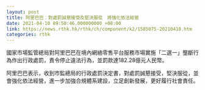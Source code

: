 ```yaml
---
layout: post
title: 阿里巴巴︰對處罰誠懇接受及堅決服從　將強化依法經營
date: 2021-04-10 09:50:46.000000000 +08:00
link: https://news.rthk.hk/rthk/ch/component/k2/1585075-20210410.htm
categories: rthk
---
```


國家市場監管總局對阿里巴巴在境內網絡零售平台服務市場實施「二選一」壟斷行為作出行政處罰，責令停止違法行為，並罰款達182.28億元人民幣。

阿里巴巴表示，收到市監總局的行政處罰決定書，對處罰誠懇接受，堅決服從，並會強化依法經營，進一步加強合規體系建設，立足創新發展，更好履行社會責任。
